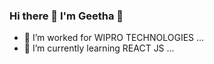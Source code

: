### Hi there 👋 I'm Geetha 👨



- 🔭 I’m worked for WIPRO TECHNOLOGIES ...
- 🌱 I’m currently learning REACT JS ...

